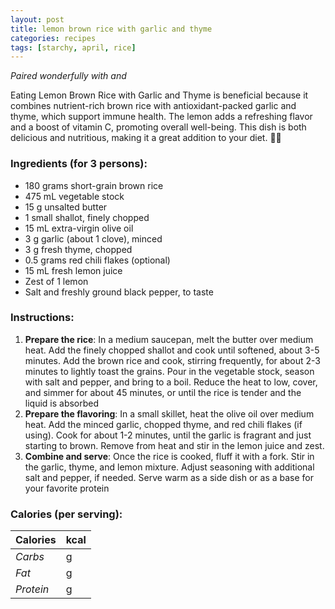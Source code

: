 ```yaml
---
layout: post
title: lemon brown rice with garlic and thyme
categories: recipes
tags: [starchy, april, rice]
---
```


*Paired wonderfully with <a href="/recipes/"></a> and <a href="/recipes/"></a>*

Eating Lemon Brown Rice with Garlic and Thyme is beneficial because it combines nutrient-rich brown rice with antioxidant-packed garlic and thyme, which support immune health. The lemon adds a refreshing flavor and a boost of vitamin C, promoting overall well-being. This dish is both delicious and nutritious, making it a great addition to your diet. 🍋🍚

### Ingredients (for 3 persons):
- 180 grams short-grain brown rice
- 475 mL vegetable stock
- 15 g unsalted butter
- 1 small shallot, finely chopped
- 15 mL extra-virgin olive oil
- 3 g garlic (about 1 clove), minced
- 3 g fresh thyme, chopped
- 0.5 grams red chili flakes (optional)
- 15 mL fresh lemon juice
- Zest of 1 lemon
- Salt and freshly ground black pepper, to taste

### Instructions:

1. **Prepare the rice**: In a medium saucepan, melt the butter over medium heat. Add the finely chopped shallot and cook until softened, about 3-5 minutes. Add the brown rice and cook, stirring frequently, for about 2-3 minutes to lightly toast the grains. Pour in the vegetable stock, season with salt and pepper, and bring to a boil. Reduce the heat to low, cover, and simmer for about 45 minutes, or until the rice is tender and the liquid is absorbed  
2. **Prepare the flavoring**: In a small skillet, heat the olive oil over medium heat. Add the minced garlic, chopped thyme, and red chili flakes (if using). Cook for about 1-2 minutes, until the garlic is fragrant and just starting to brown. Remove from heat and stir in the lemon juice and zest.
3. **Combine and serve**: Once the rice is cooked, fluff it with a fork. Stir in the garlic, thyme, and lemon mixture. Adjust seasoning with additional salt and pepper, if needed. Serve warm as a side dish or as a base for your favorite protein

### Calories (per serving):

| **Calories** | kcal |
| ----------- | ----------- |
| *Carbs* | g |
| *Fat* | g |
| *Protein* | g |